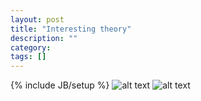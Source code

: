 ```yaml
---
layout: post
title: "Interesting theory"
description: ""
category: 
tags: []
---
```

{% include JB/setup %}
![alt text](http://ww3.sinaimg.cn/bmiddle/633de37bjw1eqnjx87fivj20c81suafn.jpg)
![alt text](http://ww4.sinaimg.cn/bmiddle/633de37bjw1eqnjx8f1w1j20c81g70xp.jpg)